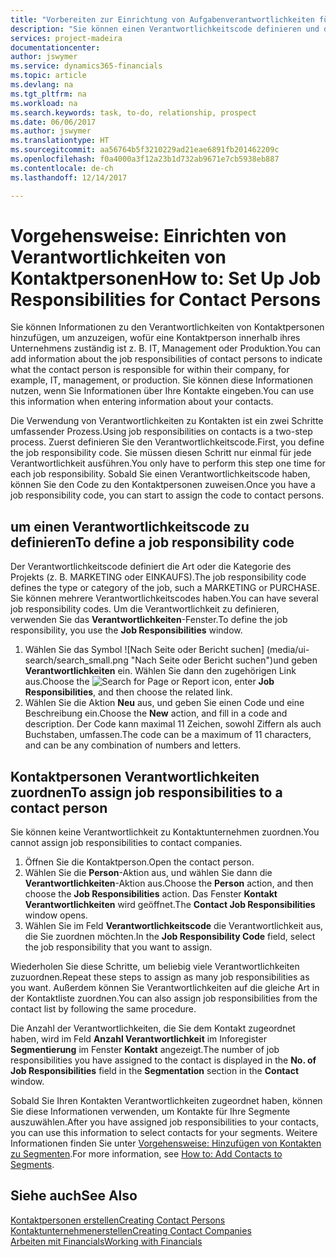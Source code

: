 ```yaml
---
title: "Vorbereiten zur Einrichtung von Aufgabenverantwortlichkeiten für Kontakte | Microsoft Docs"
description: "Sie können einen Verantwortlichkeitscode definieren und diesen einem Kontakt zuweisen, um den Aufgaben anzuzeigen, dass Ihr Kontakt bei dem Unternehmen, z IT, oder Produktion verantwortlich ist."
services: project-madeira
documentationcenter: 
author: jswymer
ms.service: dynamics365-financials
ms.topic: article
ms.devlang: na
ms.tgt_pltfrm: na
ms.workload: na
ms.search.keywords: task, to-do, relationship, prospect
ms.date: 06/06/2017
ms.author: jswymer
ms.translationtype: HT
ms.sourcegitcommit: aa56764b5f3210229ad21eae6891fb201462209c
ms.openlocfilehash: f0a4000a3f12a23b1d732ab9671e7cb5938eb887
ms.contentlocale: de-ch
ms.lasthandoff: 12/14/2017

---
```

# <a name="how-to-set-up-job-responsibilities-for-contact-persons"></a><span data-ttu-id="3e085-103">Vorgehensweise: Einrichten von Verantwortlichkeiten von Kontaktpersonen</span><span class="sxs-lookup"><span data-stu-id="3e085-103">How to: Set Up Job Responsibilities for Contact Persons</span></span>
<span data-ttu-id="3e085-104">Sie können Informationen zu den Verantwortlichkeiten von Kontaktpersonen hinzufügen, um anzuzeigen, wofür eine Kontaktperson innerhalb ihres Unternehmens zuständig ist z. B. IT, Management oder Produktion.</span><span class="sxs-lookup"><span data-stu-id="3e085-104">You can add information about the job responsibilities of contact persons to indicate what the contact person is responsible for within their company, for example, IT, management, or production.</span></span> <span data-ttu-id="3e085-105">Sie können diese Informationen nutzen, wenn Sie Informationen über Ihre Kontakte eingeben.</span><span class="sxs-lookup"><span data-stu-id="3e085-105">You can use this information when entering information about your contacts.</span></span>

<span data-ttu-id="3e085-106">Die Verwendung von Verantwortlichkeiten zu Kontakten ist ein zwei Schritte umfassender Prozess.</span><span class="sxs-lookup"><span data-stu-id="3e085-106">Using job responsibilities on contacts is a two-step process.</span></span> <span data-ttu-id="3e085-107">Zuerst definieren Sie den Verantwortlichkeitscode.</span><span class="sxs-lookup"><span data-stu-id="3e085-107">First, you define the job responsibility code.</span></span> <span data-ttu-id="3e085-108">Sie müssen diesen Schritt nur einmal für jede Verantwortlichkeit ausführen.</span><span class="sxs-lookup"><span data-stu-id="3e085-108">You only have to perform this step one time for each job responsibility.</span></span> <span data-ttu-id="3e085-109">Sobald Sie einen Verantwortlichkeitscode haben, können Sie den Code zu den Kontaktpersonen zuweisen.</span><span class="sxs-lookup"><span data-stu-id="3e085-109">Once you have a job responsibility code, you can start to assign the code to contact persons.</span></span>

## <a name="to-define-a-job-responsibility-code"></a><span data-ttu-id="3e085-110">um einen Verantwortlichkeitscode zu definieren</span><span class="sxs-lookup"><span data-stu-id="3e085-110">To define a job responsibility code</span></span>
<span data-ttu-id="3e085-111">Der Verantwortlichkeitscode definiert die Art oder die Kategorie des Projekts (z. B. MARKETING oder EINKAUFS).</span><span class="sxs-lookup"><span data-stu-id="3e085-111">The job responsibility code defines the type or category of the job, such a MARKETING or PURCHASE.</span></span> <span data-ttu-id="3e085-112">Sie können mehrere Verantwortlichkeitscodes haben.</span><span class="sxs-lookup"><span data-stu-id="3e085-112">You can have several job responsibility codes.</span></span> <span data-ttu-id="3e085-113">Um die Verantwortlichkeit zu definieren, verwenden Sie das **Verantwortlichkeiten**-Fenster.</span><span class="sxs-lookup"><span data-stu-id="3e085-113">To define the job responsibility, you use the **Job Responsibilities** window.</span></span>

1. <span data-ttu-id="3e085-114">Wählen Sie das Symbol ![Nach Seite oder Bericht suchen] (media/ui-search/search_small.png "Nach Seite oder Bericht suchen")und geben **Verantwortlichkeiten** ein. Wählen Sie dann den zugehörigen Link aus.</span><span class="sxs-lookup"><span data-stu-id="3e085-114">Choose the ![Search for Page or Report](media/ui-search/search_small.png "Search for Page or Report icon") icon, enter **Job Responsibilities**, and then choose the related link.</span></span>
2. <span data-ttu-id="3e085-115">Wählen Sie die Aktion **Neu** aus, und geben Sie einen Code und eine Beschreibung ein.</span><span class="sxs-lookup"><span data-stu-id="3e085-115">Choose the **New** action, and fill in a code and description.</span></span> <span data-ttu-id="3e085-116">Der Code kann maximal 11 Zeichen, sowohl Ziffern als auch Buchstaben, umfassen.</span><span class="sxs-lookup"><span data-stu-id="3e085-116">The code can be a maximum of 11 characters, and can be any combination of numbers and letters.</span></span>

## <a name="to-assign-job-responsibilities-to-a-contact-person"></a><span data-ttu-id="3e085-117">Kontaktpersonen Verantwortlichkeiten zuordnen</span><span class="sxs-lookup"><span data-stu-id="3e085-117">To assign job responsibilities to a contact person</span></span>
<span data-ttu-id="3e085-118">Sie können keine Verantwortlichkeit zu Kontaktunternehmen zuordnen.</span><span class="sxs-lookup"><span data-stu-id="3e085-118">You cannot assign job responsibilities to contact companies.</span></span>

1. <span data-ttu-id="3e085-119">Öffnen Sie die Kontaktperson.</span><span class="sxs-lookup"><span data-stu-id="3e085-119">Open the contact person.</span></span>
2. <span data-ttu-id="3e085-120">Wählen Sie die **Person**-Aktion aus, und wählen Sie dann die **Verantwortlichkeiten**-Aktion aus.</span><span class="sxs-lookup"><span data-stu-id="3e085-120">Choose the **Person** action, and then choose the **Job Responsibilities** action.</span></span> <span data-ttu-id="3e085-121">Das Fenster **Kontakt Verantwortlichkeiten** wird geöffnet.</span><span class="sxs-lookup"><span data-stu-id="3e085-121">The **Contact Job Responsibilities** window opens.</span></span>
3. <span data-ttu-id="3e085-122">Wählen Sie im Feld **Verantwortlichkeitscode** die Verantwortlichkeit aus, die Sie zuordnen möchten.</span><span class="sxs-lookup"><span data-stu-id="3e085-122">In the **Job Responsibility Code** field, select the job responsibility that you want to assign.</span></span>

<span data-ttu-id="3e085-123">Wiederholen Sie diese Schritte, um beliebig viele Verantwortlichkeiten zuzuordnen.</span><span class="sxs-lookup"><span data-stu-id="3e085-123">Repeat these steps to assign as many job responsibilities as you want.</span></span> <span data-ttu-id="3e085-124">Außerdem können Sie Verantwortlichkeiten auf die gleiche Art in der Kontaktliste zuordnen.</span><span class="sxs-lookup"><span data-stu-id="3e085-124">You can also assign job responsibilities from the contact list by following the same procedure.</span></span>

<span data-ttu-id="3e085-125">Die Anzahl der Verantwortlichkeiten, die Sie dem Kontakt zugeordnet haben, wird im Feld **Anzahl Verantwortlichkeit** im Inforegister **Segmentierung** im Fenster **Kontakt** angezeigt.</span><span class="sxs-lookup"><span data-stu-id="3e085-125">The number of job responsibilities you have assigned to the contact is displayed in the **No. of Job Responsibilities** field in the **Segmentation** section in the **Contact** window.</span></span>

<span data-ttu-id="3e085-126">Sobald Sie Ihren Kontakten Verantwortlichkeiten zugeordnet haben, können Sie diese Informationen verwenden, um Kontakte für Ihre Segmente auszuwählen.</span><span class="sxs-lookup"><span data-stu-id="3e085-126">After you have assigned job responsibilities to your contacts, you can use this information to select contacts for your segments.</span></span> <span data-ttu-id="3e085-127">Weitere Informationen finden Sie unter [Vorgehensweise: Hinzufügen von Kontakten zu Segmenten](marketing-add-contact-segment.md).</span><span class="sxs-lookup"><span data-stu-id="3e085-127">For more information, see [How to: Add Contacts to Segments](marketing-add-contact-segment.md).</span></span>

## <a name="see-also"></a><span data-ttu-id="3e085-128">Siehe auch</span><span class="sxs-lookup"><span data-stu-id="3e085-128">See Also</span></span>
[<span data-ttu-id="3e085-129">Kontaktpersonen erstellen</span><span class="sxs-lookup"><span data-stu-id="3e085-129">Creating Contact Persons</span></span>](marketing-create-contact-persons.md)  
[<span data-ttu-id="3e085-130">Kontaktunternehmenerstellen</span><span class="sxs-lookup"><span data-stu-id="3e085-130">Creating Contact Companies</span></span>](marketing-create-contact-companies.md)  
[<span data-ttu-id="3e085-131">Arbeiten mit Financials</span><span class="sxs-lookup"><span data-stu-id="3e085-131">Working with Financials</span></span>](ui-work-product.md)

